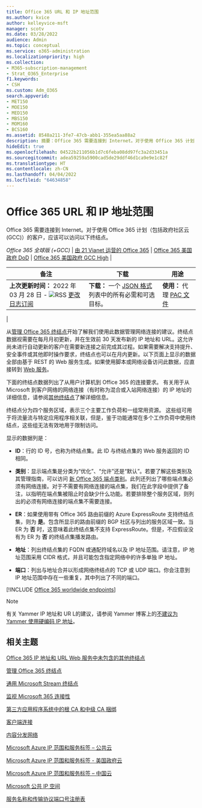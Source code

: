 ```yaml
---
title: Office 365 URL 和 IP 地址范围
ms.author: kvice
author: kelleyvice-msft
manager: scotv
ms.date: 03/28/2022
audience: Admin
ms.topic: conceptual
ms.service: o365-administration
ms.localizationpriority: high
ms.collection:
- M365-subscription-management
- Strat_O365_Enterprise
f1.keywords:
- CSH
ms.custom: Adm_O365
search.appverid:
- MET150
- MOE150
- MED150
- MBS150
- MOM160
- BCS160
ms.assetid: 8548a211-3fe7-47cb-abb1-355ea5aa88a2
description: 摘要：Office 365 需要连接到 Internet。对于使用 Office 365 计划（包括政府社区云 (GCC)）的客户，应该可以访问以下终结点。
hideEdit: true
ms.openlocfilehash: 04522b211056b1d7c6feba08dd97fc3a2d33451a
ms.sourcegitcommit: adea59259a5900cad5de29ddf46d1ca9e9e1c82f
ms.translationtype: HT
ms.contentlocale: zh-CN
ms.lasthandoff: 04/04/2022
ms.locfileid: "64634858"
---
```

# <a name="office-365-urls-and-ip-address-ranges"></a>Office 365 URL 和 IP 地址范围

Office 365 需要连接到 Internet。对于使用 Office 365 计划（包括政府社区云 (GCC)）的客户，应该可以访问以下终结点。
  
*Office 365 全球版 (+GCC)* \| [由 21 Vianet 运营的 Office 365](urls-and-ip-address-ranges-21vianet.md) \| [Office 365 美国政府 DoD](microsoft-365-u-s-government-dod-endpoints.md) \| [Office 365 美国政府 GCC High](microsoft-365-u-s-government-gcc-high-endpoints.md) \|

|备注|下载|用途|
|---|---|---|
|**上次更新时间：** 2022 年 03 月 28 日 - ![RSS](../media/5dc6bb29-25db-4f44-9580-77c735492c4b.png) [更改日志订阅](https://endpoints.office.com/version/worldwide?allversions=true&format=rss&clientrequestid=b10c5ed1-bad1-445f-b386-b919946339a7)|**下载：** 一个 [JSON 格式](https://endpoints.office.com/endpoints/worldwide?clientrequestid=b10c5ed1-bad1-445f-b386-b919946339a7)列表中的所有必需和可选目标。|**使用：** 代理 [PAC 文件](managing-office-365-endpoints.md#pacfiles)|
|

从[管理 Office 365 终结点](managing-office-365-endpoints.md)开始了解我们使用此数据管理网络连接的建议。终结点数据视需要在每月月初更新，并在生效前 30 天发布新的 IP 地址和 URL。这允许尚未进行自动更新的客户在需要新连接之前完成其过程。如果需要解决支持提升、安全事件或其他即时操作要求，终结点也可以在月内更新。以下页面上显示的数据全部由基于 REST 的 Web 服务生成。如果使用脚本或网络设备访问此数据，应直接转到 [Web 服务](microsoft-365-ip-web-service.md)。

下面的终结点数据列出了从用户计算机到 Office 365 的连接要求。 有关用于从 Microsoft 到客户网络的网络连接（有时称为混合或入站网络连接）的 IP 地址的详细信息，请参阅[其他终结点](additional-office365-ip-addresses-and-urls.md)了解详细信息。

终结点分为四个服务区域，表示三个主要工作负荷和一组常用资源。 这些组可用于将流量流与特定应用程序相关联，但是，鉴于功能通常在多个工作负荷中使用终结点，这些组无法有效地用于限制访问。

显示的数据列是：

- **ID**：行的 ID 号，也称为终结点集。此 ID 与终结点集的 Web 服务返回的 ID 相同。

- **类别**：显示端点集是分类为“优化”、“允许”还是“默认”。若要了解这些类别及其管理指南，可以访问 [新 Office 365 端点类别](microsoft-365-network-connectivity-principles.md#new-office-365-endpoint-categories)。此列还列出了哪些端点集必须有网络连接。对于不需要有网络连接的端点集，我们在此字段中提供了备注，以指明在端点集被阻止时会缺少什么功能。若要排除整个服务区域，则列出的必须有网络连接的端点集不需要连接。

- **ER**：如果使用带有 Office 365 路由前缀的 Azure ExpressRoute 支持终结点集，则为 **是**。包含所显示的路由前缀的 BGP 社区与列出的服务区域一致。当 ER 为 **否** 时，这意味着此终结点集不支持 ExpressRoute。但是，不应假设没有为 ER 为 **否** 的终结点集播发路由。

- **地址**：列出终结点集的 FQDN 或通配符域名以及 IP 地址范围。请注意，IP 地址范围采用 CIDR 格式，并且可能包含指定网络中的许多单独 IP 地址。

- **端口**：列出与地址合并以形成网络终结点的 TCP 或 UDP 端口。你会注意到 IP 地址范围中存在一些重复，其中列出了不同的端口。

[!INCLUDE [Office 365 worldwide endpoints](../includes/office-365-worldwide-endpoints.md)]

> [!NOTE]
> 有关 Yammer IP 地址和 UR L的建议，请参阅 Yammer 博客上的[不建议为 Yammer 使用硬编码 IP 地址](https://techcommunity.microsoft.com/t5/Yammer-Blog/Using-hard-coded-IP-addresses-for-Yammer-is-not-recommended/ba-p/276592)。

## <a name="related-topics"></a>相关主题

[Office 365 IP 地址和 URL Web 服务中未包含的其他终结点](additional-office365-ip-addresses-and-urls.md)

[管理 Office 365 终结点](managing-office-365-endpoints.md)

[通用 Microsoft Stream 终结点](/stream/network-overview#general-microsoft-stream-endpoints)
  
[监视 Microsoft 365 连接性](./monitor-connectivity.md)

[第三方应用程序系统中的根 CA 和中级 CA 捆绑](../compliance/encryption-office-365-certificate-chains.md)
  
[客户端连接](https://support.office.com/article/client-connectivity-4232abcf-4ae5-43aa-bfa1-9a078a99c78b)
  
[内容分发网络](https://support.office.com/article/content-delivery-networks-0140f704-6614-49bb-aa6c-89b75dcd7f1f)
  
[Microsoft Azure IP 范围和服务标签 – 公共云](https://www.microsoft.com/download/details.aspx?id=56519)

[Microsoft Azure IP 范围和服务标签 - 美国政府云](https://www.microsoft.com/download/details.aspx?id=57063)

[Microsoft Azure IP 范围和服务标签 – 中国云](https://www.microsoft.com/download/details.aspx?id=57062)
  
[Microsoft 公共 IP 空间](https://www.microsoft.com/download/details.aspx?id=53602)

[服务名称和传输协议端口号注册表](https://www.iana.org/assignments/service-names-port-numbers/service-names-port-numbers.xhtml)
